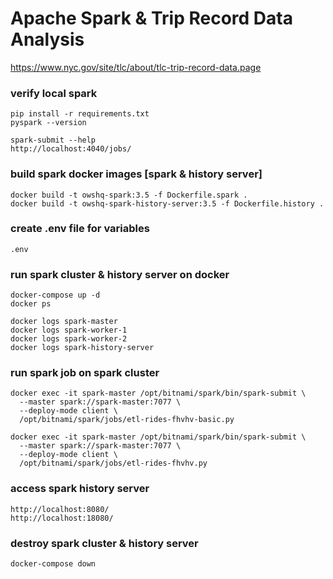 # Apache Spark & Trip Record Data Analysis
https://www.nyc.gov/site/tlc/about/tlc-trip-record-data.page

### verify local spark
```shell
pip install -r requirements.txt
pyspark --version

spark-submit --help
http://localhost:4040/jobs/
```

### build spark docker images [spark & history server]
```shell
docker build -t owshq-spark:3.5 -f Dockerfile.spark . 
docker build -t owshq-spark-history-server:3.5 -f Dockerfile.history .
```

### create .env file for variables
```shell
.env 
```

### run spark cluster & history server on docker
```shell
docker-compose up -d
docker ps

docker logs spark-master
docker logs spark-worker-1
docker logs spark-worker-2
docker logs spark-history-server
```

### run spark job on spark cluster
```shell
docker exec -it spark-master /opt/bitnami/spark/bin/spark-submit \
  --master spark://spark-master:7077 \
  --deploy-mode client \
  /opt/bitnami/spark/jobs/etl-rides-fhvhv-basic.py

docker exec -it spark-master /opt/bitnami/spark/bin/spark-submit \
  --master spark://spark-master:7077 \
  --deploy-mode client \
  /opt/bitnami/spark/jobs/etl-rides-fhvhv.py
```

### access spark history server
```shell
http://localhost:8080/
http://localhost:18080/
```

### destroy spark cluster & history server
```shell
docker-compose down
```
